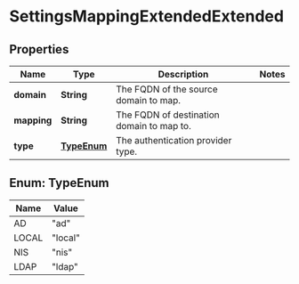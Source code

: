 
# SettingsMappingExtendedExtended

## Properties
Name | Type | Description | Notes
------------ | ------------- | ------------- | -------------
**domain** | **String** | The FQDN of the source domain to map. | 
**mapping** | **String** | The FQDN of destination domain to map to. | 
**type** | [**TypeEnum**](#TypeEnum) | The authentication provider type. | 


<a name="TypeEnum"></a>
## Enum: TypeEnum
Name | Value
---- | -----
AD | &quot;ad&quot;
LOCAL | &quot;local&quot;
NIS | &quot;nis&quot;
LDAP | &quot;ldap&quot;



